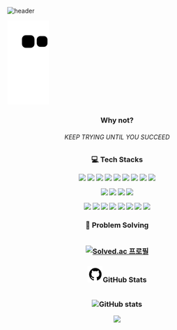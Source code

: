 ![header](https://capsule-render.vercel.app/api?type=shark&color=0:bab6b6,25:ede8e8,50:fafafa,75:ede8e8,100:bab6b6&height=150&section=header&text=Welcome%20to%20Chan's%20GitHub&&fontColor=3b6745&fontSize=45&animation=scaleIn)

![snake gif](https://github.com/chan-bam/chan-bam/blob/output/github-contribution-grid-snake.svg)

<h3 align=center>Why not?</h3>

<h6 align=center>KEEP TRYING UNTIL YOU SUCCEED</h6>



<h3 align=center>💻️ Tech Stacks</h3>

<p align="center">
    <img src="https://img.shields.io/badge/HTML5-E34F26?style=flat-square&logo=HTML5&logoColor=white" /></a>
    <img src="https://img.shields.io/badge/css3-2862E9?style=flat-square&logo=CSS3&logoColor=white" /></a>
    <img src="https://img.shields.io/badge/JavaScript-F7E018?style=flat-square&logo=javascript&logoColor=white" /></a>
    <img src="https://img.shields.io/badge/React-45CEF7?style=flat-square&logo=react&logoColor=white" /></a>
    <img src="https://img.shields.io/badge/Next.js-000000?style=flat-square&logo=Next.js&logoColor=white" /></a>
    <img src="https://img.shields.io/badge/Vue.js-00BB7C?style=flat-square&logo=Vue.js&logoColor=white" /></a>
    <img src="https://img.shields.io/badge/TypeScript-2D79C7?style=flat-square&logo=Typescript&logoColor=white" /></a>
    <img src="https://img.shields.io/badge/npm-C93739?style=flat-square&logo=npm&logoColor=white" /></a>
    <img src="https://img.shields.io/badge/BABEL-F1CC02?style=flat-square&logo=babel&logoColor=white" />
</p>
<p align="center">
    <img src="https://img.shields.io/badge/python-306794?style=flat-square&logo=python&logoColor=white" /><b />
    <img src="https://img.shields.io/badge/django-092D1F?style=flat-square&logo=django&logoColor=white" /><b />
    <img src="https://img.shields.io/badge/SQLite-68B6E2?style=flat-square&logo=sqlite&logoColor=white" /><b />
    <img src="https://img.shields.io/badge/C-2B2151?style=flat-square&logo=c&logoColor=white" /><b />
</p>
<p align="center">
    <img src="https://img.shields.io/badge/GitHub-0F1012?style=flat-square&logo=github&logoColor=white" /></a>
    <img src="https://img.shields.io/badge/GitLab-34156E?style=flat-square&logo=gitlab&logoColor=white" /></a>
    <img src="https://img.shields.io/badge/Jira-006EE8?style=flat-square&logo=Jira&logoColor=white" /></a>
    <img src="https://img.shields.io/badge/Mattermost-196BD7?style=flat-square&logo=mattermost&logoColor=white" /></a>
    <img src="https://img.shields.io/badge/Notion-000000?style=flat-square&logo=notion&logoColor=white" /></a>
    <img src="https://img.shields.io/badge/Postman-FF6C37?style=flat-square&logo=postman&logoColor=white" /></a>
    <img src="https://img.shields.io/badge/ngrok-DD4814?style=flat-square&logo=ngrok&logoColor=white" /></a>
	<img src="https://img.shields.io/badge/vercel-000000?style=flat-square&logo=vercel&logoColor=white" /></a>
</p>



<h3 align=center>🧮 Problem Solving<br /><br />


[![Solved.ac
프로필](http://mazassumnida.wtf/api/generate_badge?boj=chanbam)](https://solved.ac/chanbam)

</h3>

<h3 align=center>
    <img src='readme/image-20220519221638691.png'/></a>GitHub Stats<br /><br />


![GitHub stats](https://github-readme-stats.vercel.app/api?username=chan-bam&title_color=3b6745&show_icons=true&icon_color=3b6745&hide_border=true&border_radius=10&bg_color=ede8e8&hide_title=true)

</h3>

<p align=center>
    <a href="https://hits.seeyoufarm.com"><img src="https://hits.seeyoufarm.com/api/count/incr/badge.svg?url=https%3A%2F%2Fgithub.com%2Fchan-bam%2F&count_bg=%23577B5F&title_bg=%23EDE8E8&icon=github.svg&icon_color=%23555555&title=&edge_flat=false"/></a>

</p>

